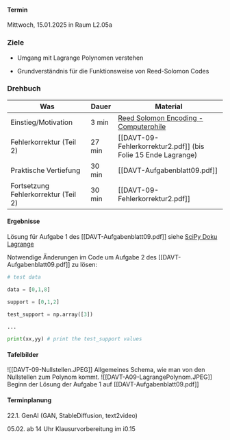 #### Termin

Mittwoch, 15.01.2025 in Raum L2.05a

### Ziele

- Umgang mit Lagrange Polynomen verstehen

- Grundverständnis für die Funktionsweise von Reed-Solomon Codes


### Drehbuch

| Was                                  | Dauer  | Material                                                                                                                              |
| ------------------------------------ | ------ | ------------------------------------------------------------------------------------------------------------------------------------- |
| Einstieg/Motivation                  | 3 min  | [Reed Solomon Encoding - Computerphile](https://www.youtube.com/watch?v=fBRMaEAFLE0&list=PLY8Upfcg86WQ5OtjhHkPchJdZbE1xbxnV&index=24) |
| Fehlerkorrektur (Teil 2)             | 27 min | [[DAVT-09-Fehlerkorrektur2.pdf]] (bis Folie 15 Ende Lagrange)                                                                         |
| Praktische Vertiefung                | 30 min | [[DAVT-Aufgabenblatt09.pdf]]                                                                                                          |
| Fortsetzung Fehlerkorrektur (Teil 2) | 30 min | [[DAVT-09-Fehlerkorrektur2.pdf]]                                                                                                      |



#### Ergebnisse 

Lösung für Aufgabe 1 des [[DAVT-Aufgabenblatt09.pdf]] siehe [SciPy Doku Lagrange](https://docs.scipy.org/doc/scipy/reference/generated/scipy.interpolate.lagrange.html) 

Notwendige Änderungen im Code um Aufgabe 2 des [[DAVT-Aufgabenblatt09.pdf]] zu lösen:
```python
# test data

data = [0,1,8]

support = [0,1,2]

test_support = np.array([3])

...

print(xx,yy) # print the test_support values
```

#### Tafelbilder

![[DAVT-09-Nullstellen.JPEG]]
Allgemeines Schema, wie man von den Nullstellen zum Polynom kommt.
![[DAVT-A09-LagrangePolynom.JPEG]]
Beginn der Lösung der Aufgabe 1 auf [[DAVT-Aufgabenblatt09.pdf]]
#### Terminplanung

22.1. GenAI (GAN, StableDiffusion, text2video)

05.02. ab 14 Uhr Klausurvorbereitung im i0.15
  